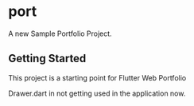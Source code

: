 # port

A new Sample Portfolio Project.

## Getting Started

This project is a starting point for Flutter Web Portfolio

Drawer.dart in not getting used in the application now.



